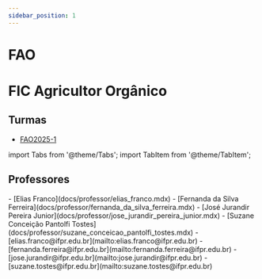 ```yaml
---
sidebar_position: 1
---
```


# FAO

# FIC Agricultor Orgânico

## Turmas

- [FAO2025-1](fao2025-1)

import Tabs from '@theme/Tabs';
import TabItem from '@theme/TabItem';

## Professores

<Tabs>
  <TabItem value="nome" label="Nome" default>
    - [Elias Franco](docs/professor/elias_franco.mdx)
    - [Fernanda da Silva Ferreira](docs/professor/fernanda_da_silva_ferreira.mdx)
    - [José Jurandir Pereira Junior](docs/professor/jose_jurandir_pereira_junior.mdx)
    - [Suzane Conceição Pantolfi Tostes](docs/professor/suzane_conceicao_pantolfi_tostes.mdx)
  </TabItem>
  <TabItem value="email" label="E-mail" default>
    - [elias.franco@ifpr.edu.br](mailto:elias.franco@ifpr.edu.br)
    - [fernanda.ferreira@ifpr.edu.br](mailto:fernanda.ferreira@ifpr.edu.br)
    - [jose.jurandir@ifpr.edu.br](mailto:jose.jurandir@ifpr.edu.br)
    - [suzane.tostes@ifpr.edu.br](mailto:suzane.tostes@ifpr.edu.br)
  </TabItem>
</Tabs>